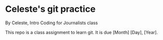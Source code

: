 # Celeste's git practice

By Celeste, Intro Coding for Journalists class

This repo is a class assignment to learn git. It is due [Month] [Day], [Year].